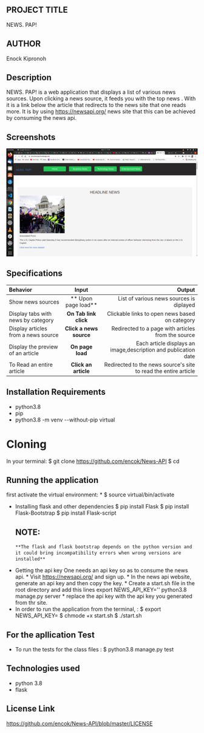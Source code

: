 ## PROJECT TITLE
NEWS. PAP!
## AUTHOR
Enock Kipronoh
 ## Description
NEWS. PAP! is a web application that displays a list of various news sources. Upon clicking a news source, it feeds you with the top news . With it is a link below the article that redirects to the news site that one reads more. It is by using https://newsapi.org/ news site that this can be achieved by consuming the news api.
## Screenshots
 <img src="images/news.png">
 
## Specifications
| Behavior | Input | Output |
| :---------------- | :----------------: |  ----------------:|
| Show news sources | ** Upon page load** | List of various news sources is diplayed |
| Display tabs with news by category |  **On Tab link click** | Clickable links to open news based on category | 
| Display articles from a news source | **Click a news source** | Redirected to a page with articles from the source |
| Display the preview of an article | **On page load** | Each article displays an image,description and publication date |
| To Read an entire article  | **Click an article** | Redirected to the news source's site to read the entire article |
## Installation Requirements
* python3.8
* pip
* python3.8 -m venv --without-pip virtual
# Cloning
In your terminal: 
    $ git clone https://github.com/encok/News-API
    $ cd 
## Running the application
first activate the virtual environment: 
    * $ source virtual/bin/activate
* Installing flask and other dependencies
    $ pip install Flask
    $ pip install Flask-Bootstrap 
    $ pip install Flask-script
   ## NOTE: 
      **The flask and flask bootstrap depends on the python version and it could bring incompatibility errors when wrong versions are installed**
* Getting the api key
      One needs an api key so as to consume the news api.
       * Visit https://newsapi.org/ and sign up.
       * In the news api website, generate an api key and then copy the key.
       * Create a start.sh file in the root directory and add this lines
            export NEWS_API_KEY='<Your-Api-Key>'
            python3.8 manage.py server
        * replace the api key with the api key you generated from thr site.
* In order to run the application from the  terminal, : 
        $ export NEWS_API_KEY=<Your api key>
        $ chmode +x start.sh
        $ ./start.sh
## For the apllication Test
 * To run the tests for the class files :
        $ python3.8 manage.py test
## Technologies used
* python 3.8
* flask
## License Link

https://github.com/encok/News-API/blob/master/LICENSE


          



